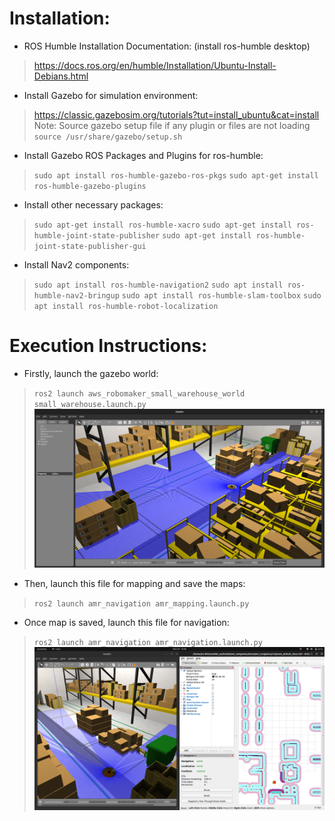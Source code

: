 # Installation:

- ROS Humble Installation Documentation: (install ros-humble desktop)
> https://docs.ros.org/en/humble/Installation/Ubuntu-Install-Debians.html

- Install Gazebo for simulation environment:
> https://classic.gazebosim.org/tutorials?tut=install_ubuntu&cat=install
> Note: Source gazebo setup file if any plugin or files are not loading `source /usr/share/gazebo/setup.sh`

- Install Gazebo ROS Packages and Plugins for ros-humble:
> `sudo apt install ros-humble-gazebo-ros-pkgs`
> `sudo apt-get install ros-humble-gazebo-plugins`

- Install other necessary packages:
> `sudo apt-get install ros-humble-xacro`
> `sudo apt-get install ros-humble-joint-state-publisher`
> `sudo apt-get install ros-humble-joint-state-publisher-gui`

- Install Nav2 components:
> `sudo apt install ros-humble-navigation2`
> `sudo apt install ros-humble-nav2-bringup`
> `sudo apt install ros-humble-slam-toolbox`
> `sudo apt install ros-humble-robot-localization`

# Execution Instructions:

- Firstly, launch the gazebo world:
> `ros2 launch aws_robomaker_small_warehouse_world small_warehouse.launch.py`
![alt text](_utils/gazebo.png)

- Then, launch this file for mapping and save the maps:
> `ros2 launch amr_navigation amr_mapping.launch.py`

- Once map is saved, launch this file for navigation:
> `ros2 launch amr_navigation amr_navigation.launch.py`
![alt text](_utils/navigation.png)